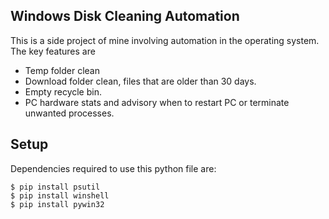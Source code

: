 ## Windows Disk Cleaning Automation
This is a side project of mine involving automation in the operating system. The key features are
* Temp folder clean
* Download folder clean, files that are older than 30 days.
* Empty recycle bin.
* PC hardware stats and advisory when to restart PC or terminate unwanted processes.

## Setup
Dependencies required to use this python file are:

```
$ pip install psutil
$ pip install winshell
$ pip install pywin32

```
